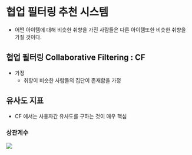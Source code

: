 # 협업 필터링 추천 시스템
- 어떤 아이템에 대해 비슷한 취향을 가진 사람들은 다른 아이템또한 비슷한 취향을 가질 것이다.
## 협업 필터링 Collaborative Filtering : CF
- 가정
	- 취향이 비슷한 사람들의 집단이 존재함을 가정

## 유사도 지표
- CF 에서는 사용자간 유사도를 구하는 것이 매우 핵심

### 상관계수
![](https://i.imgur.com/brphiAv.png)


